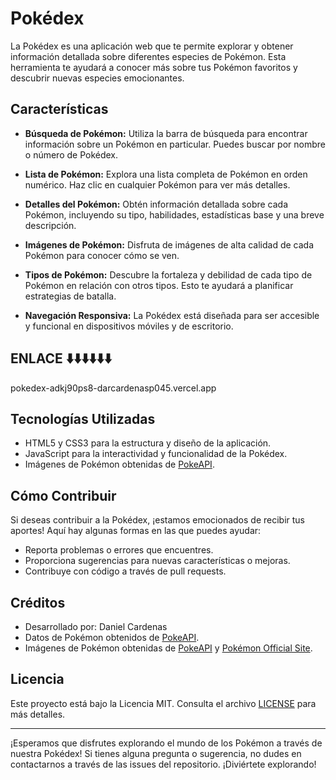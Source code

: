 # Pokédex

La Pokédex es una aplicación web que te permite explorar y obtener información detallada sobre diferentes especies de Pokémon. Esta herramienta te ayudará a conocer más sobre tus Pokémon favoritos y descubrir nuevas especies emocionantes.

## Características

- **Búsqueda de Pokémon:** Utiliza la barra de búsqueda para encontrar información sobre un Pokémon en particular. Puedes buscar por nombre o número de Pokédex.

- **Lista de Pokémon:** Explora una lista completa de Pokémon en orden numérico. Haz clic en cualquier Pokémon para ver más detalles.

- **Detalles del Pokémon:** Obtén información detallada sobre cada Pokémon, incluyendo su tipo, habilidades, estadísticas base y una breve descripción.

- **Imágenes de Pokémon:** Disfruta de imágenes de alta calidad de cada Pokémon para conocer cómo se ven.

- **Tipos de Pokémon:** Descubre la fortaleza y debilidad de cada tipo de Pokémon en relación con otros tipos. Esto te ayudará a planificar estrategias de batalla.

- **Navegación Responsiva:** La Pokédex está diseñada para ser accesible y funcional en dispositivos móviles y de escritorio.

## ENLACE ⬇️⬇️⬇️⬇️⬇️⬇️

  pokedex-adkj90ps8-darcardenasp045.vercel.app

## Tecnologías Utilizadas

- HTML5 y CSS3 para la estructura y diseño de la aplicación.
- JavaScript para la interactividad y funcionalidad de la Pokédex.
- Imágenes de Pokémon obtenidas de [PokeAPI](https://pokeapi.co/).

## Cómo Contribuir

Si deseas contribuir a la Pokédex, ¡estamos emocionados de recibir tus aportes! Aquí hay algunas formas en las que puedes ayudar:

- Reporta problemas o errores que encuentres.
- Proporciona sugerencias para nuevas características o mejoras.
- Contribuye con código a través de pull requests.


## Créditos

- Desarrollado por: Daniel Cardenas
- Datos de Pokémon obtenidos de [PokeAPI](https://pokeapi.co/).
- Imágenes de Pokémon obtenidas de [PokeAPI](https://pokeapi.co/) y [Pokémon Official Site](https://www.pokemon.com/).

## Licencia

Este proyecto está bajo la Licencia MIT. Consulta el archivo [LICENSE](LICENSE) para más detalles.

---

¡Esperamos que disfrutes explorando el mundo de los Pokémon a través de nuestra Pokédex! Si tienes alguna pregunta o sugerencia, no dudes en contactarnos a través de las issues del repositorio. ¡Diviértete explorando!
